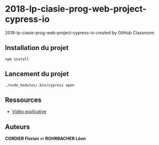 # 2018-lp-ciasie-prog-web-project-cypress-io
2018-lp-ciasie-prog-web-project-cypress-io created by GitHub Classroom

## Installation du projet

```
npm install
```

## Lancement du projet

```
./node_modules/.bin/cypress open
```

## Ressources
- [Vidéo explicative](https://www.youtube.com/watch?v=5XQOK0v_YRE)

## Auteurs
**CORDIER Florian** et
**ROHRBACHER Léon**
